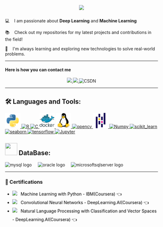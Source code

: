 <h1 align="center">
  <a href="https://git.io/typing-svg">
    <img src="https://readme-typing-svg.herokuapp.com?font=Inter&weight=600&pause=100&center=true&color=F7693D&vCenter=true&random=false&width=435&lines=Hi+people+!+👋;+I'm+YAO+XIAO!;">
  </a>
</h1>



<div align="left">
<p> 💻 &nbsp&nbsp I am passionate about <strong>Deep Learning</strong> and <strong>Machine Learning</strong> </p>
  <p>📚 &nbsp&nbsp Check out my repositories for my latest projects and contributions in the field!</p>
  <p>🌱 &nbsp&nbsp I'm always learning and exploring new technologies to solve real-world problems.</p>
</div>


<hr/>
<h4 align="left"> Here is how you can contact me </h4>
<div align="center" style="display:flex；justify-content:space-between" >
  <a href="mailto:xiaoyao99_@outlook.com">
    <img src="https://img.shields.io/badge/Microsoft_Outlook-0078D4?style=for-the-badge&logo=microsoft-outlook&logoColor=white" target="_blank">
  </a>
  <a href="https://www.linkedin.com/in/xiao-yao-821817297/" target="_blank">
    <img src="https://img.shields.io/badge/LinkedIn-0077B5?style=for-the-badge&logo=linkedin&logoColor=white" target="_blank">
  </a>
  <a href="https://blog.csdn.net/weixin_45215649?spm=1000.2115.3001.5343" style="text-decoration:none;"><img src="https://img-home.csdnimg.cn/images/20201124032511.png" alt="CSDN" width="100" height="50"/> 
  </a>
</div>




<hr/>



<h2 align="left">🛠️ Languages and Tools:</h2>
<div> 
  <a href="https://www.python.org" target="_blank" rel="noreferrer"> <img src="https://raw.githubusercontent.com/devicons/devicon/master/icons/python/python-original.svg" alt="python" width="50" height="50"/> </a> 
  <a href="https://www.r-project.org/" target="_blank" rel="noreferrer"> <img src="https://www.r-project.org/Rlogo.png" alt="R" width="50" height="50"/> </a>
  <a href="" target="_blank" rel="noreferrer"> <img src="https://cdn.jsdelivr.net/gh/devicons/devicon/icons/c/c-original.svg" alt="C" width="50" height="50"/> </a>
  <a href="https://www.docker.com/" target="_blank" rel="noreferrer"> <img src="https://raw.githubusercontent.com/devicons/devicon/master/icons/docker/docker-original-wordmark.svg" alt="docker" width="50" height="50"/> </a> 
  <a href="https://www.linux.org/" target="_blank" rel="noreferrer"> <img src="https://raw.githubusercontent.com/devicons/devicon/master/icons/linux/linux-original.svg" alt="linux" width="50" height="50"/> </a> 
  <a href="https://opencv.org/" target="_blank" rel="noreferrer"> <img src="https://www.vectorlogo.zone/logos/opencv/opencv-icon.svg" alt="opencv" width="50" height="50"/> </a> <a href="https://pandas.pydata.org/" target="_blank" rel="noreferrer"> <img src="https://raw.githubusercontent.com/devicons/devicon/2ae2a900d2f041da66e950e4d48052658d850630/icons/pandas/pandas-original.svg" alt="pandas" width="50" height="50"/> </a>
  <a href="https://numpy.org/"  target="_blank" rel="noreferrer" >  
  <img src="https://numpy.org/images/logo.svg" alt="Numpy" width="50" height="50"/>
  </a>
  <a href="https://scikit-learn.org/" target="_blank" rel="noreferrer"> <img src="https://upload.wikimedia.org/wikipedia/commons/0/05/Scikit_learn_logo_small.svg" alt="scikit_learn" width="50" height="50"/> </a> <a href="https://seaborn.pydata.org/" target="_blank" rel="noreferrer"> <img src="https://seaborn.pydata.org/_images/logo-mark-lightbg.svg" alt="seaborn" width="50" height="50"/> </a> <a href="https://www.tensorflow.org" target="_blank" rel="noreferrer"> <img src="https://www.vectorlogo.zone/logos/tensorflow/tensorflow-icon.svg" alt="tensorflow" width="50" height="50"/> </a> 
	<a href="https://jupyter.org/"  target="_blank" rel="noreferrer" >  
  <img src="https://jupyter.org/assets/homepage/main-logo.svg" alt="Jupyter" width="50" height="50"/>
  </a>
 </div>





<h2 align="left"><img src="https://cdn-icons-png.flaticon.com/512/9850/9850812.png" width=40", height="40"/> DataBase:</h2>
<div align="left">
  <img src="https://static-00.iconduck.com/assets.00/mysql-original-wordmark-icon-512x266-a48lsirx.png" height="50" alt="mysql logo"  />
  <img width="12" />
  <img src="https://www.pngitem.com/pimgs/m/718-7189867_oracle-logo-png-transparent-png.png" height="50" alt="oracle logo"/>
  &nbsp &nbsp
  <img src="https://cdn-icons-png.flaticon.com/512/5968/5968364.png" height="70" alt="microsoftsqlserver logo"/>
</div>



<hr/>

<div align="left">   
  <h3>📜 Certifications</h3>   
  <ul style="line-height: 2;">     
  <li> <a href="https://www.coursera.org/account/accomplishments/certificate/TE2V2FWXNH5L" target="_blank" rel="noreferrer" style="text-decoration:none; color:black;"><img src="https://d3njjcbhbojbot.cloudfront.net/api/utilities/v1/imageproxy/http://coursera-university-assets.s3.amazonaws.com/bb/f5ced2bdd4437aa79f00eb1bf7fbf0/IBM-Logo-Blk---Square.png?auto=format%2Ccompress&dpr=1&w=25&h=25" />&nbsp&nbsp Machine Learning with Python - IBM(Coursera)&nbsp👈</a></li>     
    <li><a href="https://www.coursera.org/account/accomplishments/certificate/L2KVC8EW5C5B" target="_blank" rel="noreferrer" style="text-decoration:none; color:black;"> <img src="https://d3njjcbhbojbot.cloudfront.net/api/utilities/v1/imageproxy/http://coursera-university-assets.s3.amazonaws.com/b4/5cb90bb92f420b99bf323a0356f451/Icon.png?auto=format%2Ccompress&dpr=1&w=25&h=25">&nbsp&nbsp Convolutional Neural Networks - DeepLearning.AI(Coursera)&nbsp👈</a></li> 
<li><a href="https://www.coursera.org/account/accomplishments/certificate/TKX062FNXKIF" target="_blank" rel="noreferrer" style="text-decoration:none; color:black;"> <img src="https://d3njjcbhbojbot.cloudfront.net/api/utilities/v1/imageproxy/http://coursera-university-assets.s3.amazonaws.com/b4/5cb90bb92f420b99bf323a0356f451/Icon.png?auto=format%2Ccompress&dpr=1&w=25&h=25">&nbsp&nbsp Natural Language Processing with Classification and Vector Spaces - DeepLearning.AI(Coursera)&nbsp👈</a></li>  
<!--     <li><a href="https://www.coursera.org/account/accomplishments/certificate/JV29GVG5X9AN" target="_blank" rel="noreferrer" style="text-decoration:none; color:black;"><img src="https://d3njjcbhbojbot.cloudfront.net/api/utilities/v1/imageproxy/http://coursera-university-assets.s3.amazonaws.com/4a/cb36835ae3421187080898a7ecc11d/Google-G_360x360.png?auto=format%2Ccompress&dpr=1&w=25&h=25">&nbsp&nbsp Crash Course on Python - Google(Coursera)&nbsp👈</a></li>       -->
  </ul>
</div>

